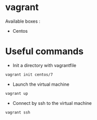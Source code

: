 # vagrant

Available boxes :<br>
* Centos

# Useful commands

* Init a directory with vagrantfile
```bash
vagrant init centos/7
```
* Launch the virtual machine
```bash
vagrant up
```

* Connect by ssh to the virtual machine
```bash
vagrant ssh
```
